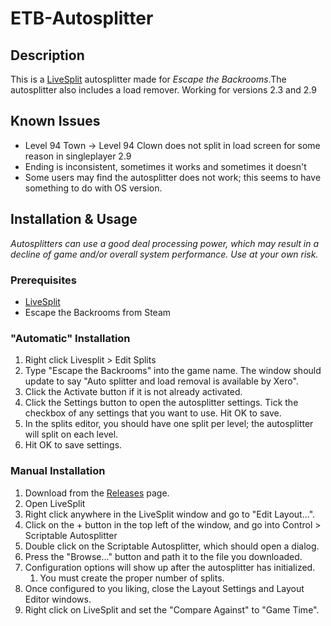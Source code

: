 # ETB-Autosplitter

## Description
This is a [LiveSplit](https://livesplit.org/) autosplitter made for *Escape the Backrooms*.The autosplitter also includes a load remover. Working for versions 2.3 and 2.9

## Known Issues
- Level 94 Town -> Level 94 Clown does not split in load screen for some reason in singleplayer 2.9
- Ending is inconsistent, sometimes it works and sometimes it doesn't
- Some users may find the autosplitter does not work; this seems to have something to do with OS version.

## Installation & Usage
*Autosplitters can use a good deal processing power, which may result in a decline of game and/or overall system performance. Use at your own risk.*

### Prerequisites
- [LiveSplit](https://livesplit.org/)
- Escape the Backrooms from Steam

### "Automatic" Installation
1. Right click Livesplit > Edit Splits
2. Type "Escape the Backrooms" into the game name. The window should update to say "Auto splitter and load removal is available by Xero".
3. Click the Activate button if it is not already activated. 
4. Click the Settings button to open the autosplitter settings. Tick the checkbox of any settings that you want to use. Hit OK to save.
6. In the splits editor, you should have one split per level; the autosplitter will split on each level.
7. Hit OK to save settings.

### Manual Installation
1. Download from the [Releases](https://github.com/jonetiz/ETB-Autosplitter/releases) page.
2. Open LiveSplit
3. Right click anywhere in the LiveSplit window and go to "Edit Layout...".
4. Click on the + button in the top left of the window, and go into Control > Scriptable Autosplitter
5. Double click on the Scriptable Autosplitter, which should open a dialog.
6. Press the "Browse..." button and path it to the file you downloaded.
7. Configuration options will show up after the autosplitter has initialized.
    1. You must create the proper number of splits.
8. Once configured to you liking, close the Layout Settings and Layout Editor windows.
9. Right click on LiveSplit and set the "Compare Against" to "Game Time".
